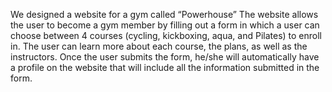 We designed a website for a gym called “Powerhouse” The website allows the user to become
a gym member by filling out a form in which a user can choose between 4 courses (cycling,
kickboxing, aqua, and Pilates) to enroll in. The user can learn more about each course, the plans,
as well as the instructors. Once the user submits the form, he/she will automatically have a
profile on the website that will include all the information submitted in the form.
